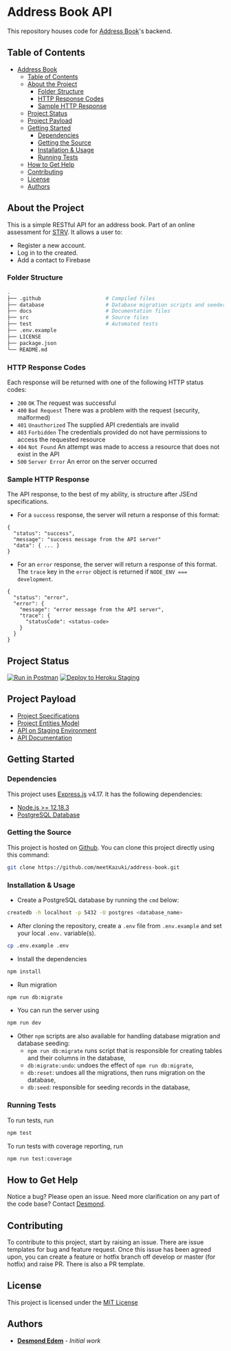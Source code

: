 # Address Book API

This repository houses code for [Address Book](https://address-staging.herokuapp.com/api/v1/docs)'s backend.

## Table of Contents

- [Address Book](#address-book)
  - [Table of Contents](#table-of-contents)
  - [About the Project](#about-the-project)
    - [Folder Structure](#folder-structure)
    - [HTTP Response Codes](#http-response-codes)
    - [Sample HTTP Response](#sample-http-response)
  - [Project Status](#project-status)
  - [Project Payload](#project-payload)
  - [Getting Started](#getting-started)
    - [Dependencies](#dependencies)
    - [Getting the Source](#getting-the-source)
    - [Installation & Usage](#installation-usage)
    - [Running Tests](#running-tests)
  - [How to Get Help](#how-to-get-help)
  - [Contributing](#contributing)
  - [License](#license)
  - [Authors](#authors)

## About the Project

This is a simple RESTful API for an address book. Part of an online assessment for [STRV](https://www.strv.com/). It allows a user to:

- Register a new account.
- Log in to the created.
- Add a contact to Firebase

### Folder Structure

```bash
.
├── .github                     # Compiled files
├── database                    # Database migration scripts and seeders
├── docs                        # Documentation files
├── src                         # Source files
├── test                        # Automated tests
├── .env.example
├── LICENSE
├── package.json
└── README.md
```

### HTTP Response Codes

Each response will be returned with one of the following HTTP status codes:

- `200` `OK` The request was successful
- `400` `Bad Request` There was a problem with the request (security, malformed)
- `401` `Unauthorized` The supplied API credentials are invalid
- `403` `Forbidden` The credentials provided do not have permissions to access the requested resource
- `404` `Not Found` An attempt was made to access a resource that does not exist in the API
- `500` `Server Error` An error on the server occurred

### Sample HTTP Response

The API response, to the best of my ability, is structure after JSEnd specifications.

- For a `success` response, the server will return a response of this format:

```
{
  "status": "success",
  "message": "success message from the API server"
  "data": { ... }
}
```

- For an `error` response, the server will return a response of this format. The `trace` key in the `error` object is returned if `NODE_ENV === development`.

```
{
  "status": "error",
  "error": {
    "message": "error message from the API server",
    "trace": {
      "statusCode": <status-code>
    }
  }
}
```

## Project Status

[![Run in Postman](https://run.pstmn.io/button.svg)](https://app.getpostman.com/run-collection/354a513337c5a0a5d299?action=collection%2Fimport#?env%5BAddress%20Development%20Environment%5D=W3sia2V5IjoiQVBJX1VSTCIsInZhbHVlIjoibG9jYWxob3N0OjcwMDkvYXBpL3YxIiwiZW5hYmxlZCI6dHJ1ZX1d)
[![Deploy to Heroku Staging](https://github.com/meetKazuki/address-book/actions/workflows/heroku-deployment-staging.yml/badge.svg)](https://github.com/meetKazuki/address-book/actions/workflows/heroku-deployment-staging.yml)

## Project Payload

- [Project Specifications](https://docs.google.com/document/d/1BnMjK5p4VK7lZcukUyHo0nICqb94bJKhHkwiSEoylOE/edit#heading=h.tdkswnxuwklt)
- [Project Entities Model](https://dbdiagram.io/d/6075157eb6aeb3052d8fcd46)
- [API on Staging Environment](https://address-staging.herokuapp.com/api/v1)
- [API Documentation](https://address-staging.herokuapp.com/api/v1/docs)

## Getting Started

### Dependencies

This project uses [Express.js](https://expressjs.com/) v4.17. It has the following dependencies:

- [Node.js >= 12.18.3](https://nodejs.org/en/download)
- [PostgreSQL Database](https://www.postgresql.org/download/)

### Getting the Source

This project is hosted on [Github](https://github.com/meetKazuki/address-book). You can clone this project directly using this command:

```sh
git clone https://github.com/meetKazuki/address-book.git
```

### Installation & Usage

- Create a PostgreSQL database by running the `cmd` below:

```sh
createdb -h localhost -p 5432 -U postgres <database_name>
```

- After cloning the repository, create a `.env` file from `.env.example` and set your local `.env.` variable(s).

```sh
cp .env.example .env
```
- Install the dependencies

```sh
npm install
```
- Run migration

```sh
npm run db:migrate
```
- You can run the server using

```sh
npm run dev
```
- Other `npm` scripts are also available for handling database migration and database seeding:
  - `npm run db:migrate` runs script that is responsible for creating tables and their columns in the database,
  - `db:migrate:undo`: undoes the effect of `npm run db:migrate`,
  - `db:reset`: undoes all the migrations, then runs migration on the database,
  - `db:seed`: responsible for seeding records in the database,

### Running Tests

To run tests, run

```sh
npm test
```

To run tests with coverage reporting, run

```sh
npm run test:coverage
```

## How to Get Help

Notice a bug? Please open an issue. Need more clarification on any part of the code base? Contact [Desmond](https://github.com/meetKazuki).

## Contributing

To contribute to this project, start by raising an issue. There are issue templates for bug and feature request. Once this issue has been agreed upon, you can create a feature or hotfix branch off develop or master (for hotfix) and raise PR. There is also a PR template.

## License

This project is licensed under the [MIT License]('https://opensource.org/licenses/MIT')

## Authors

- **[Desmond Edem](https://github.com/meetKazuki)** - _Initial work_
